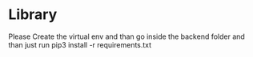# Library

Please Create the virtual env and than go inside the backend folder and than just run pip3 install -r requirements.txt
